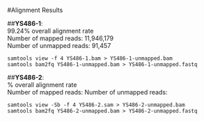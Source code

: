 #Alignment Results

##__YS486-1__:  
99.24% overall alignment rate  
Number of mapped reads: 11,946,179  
Number of unmapped reads: 91,457

```
samtools view -f 4 YS486-1.bam > YS486-1-unmapped.bam
samtools bam2fq YS486-1-unmapped.bam > YS486-1-unmapped.fastq
```

##__YS486-2__:  
% overall alignment rate  
Number of mapped reads:
Number of unmapped reads:

```
samtools view -Sb -f 4 YS486-2.sam > YS486-2-unmapped.bam
samtools bam2fq YS486-2-unmapped.bam > YS486-2-unmapped.fastq
```
